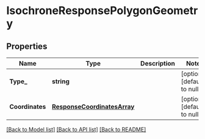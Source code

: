 # IsochroneResponsePolygonGeometry

## Properties
Name | Type | Description | Notes
------------ | ------------- | ------------- | -------------
**Type_** | **string** |  | [optional] [default to null]
**Coordinates** | [**ResponseCoordinatesArray**](ResponseCoordinatesArray.md) |  | [optional] [default to null]

[[Back to Model list]](../README.md#documentation-for-models) [[Back to API list]](../README.md#documentation-for-api-endpoints) [[Back to README]](../README.md)


